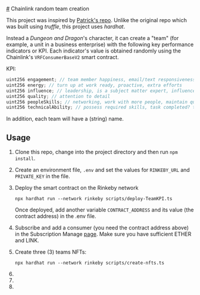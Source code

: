 [#](#) Chainlink random team creation

This project was inspired by [Patrick's repo](https://github.com/PatrickAlphaC/dungeons-and-dragons-nft).
Unlike the original repo which was built using _truffle_, this project uses _hardhat_.

Instead a _Dungeon and Dragon_'s character, it can create a "team" (for example, a unit in a business enterprise) with the following key performance indicators or KPI. Each indicator's value is obtained randomly using the Chainlink's `VRFConsumerBaseV2` smart contract.

KPI:

```js
uint256 engagement; // team member happiness, email/text responsiveness, external interaction
uint256 energy; // turn up at work ready, proactive, extra efforts
uint256 influence; // leadership, is a subject matter expert, influence peers, respectful
uint256 quality; // attention to detail
uint256 peopleSkills; // networking, work with more people, maintain quality deliverables
uint256 technicalAbility; // possess required skills, task completed? task complexity?
```

In addition, each team will have a (string) name.

## Usage

1. Clone this repo, change into the project directory and then run `npm install`.
2. Create an environment file, `.env` and set the values for `RINKEBY_URL` and `PRIVATE_KEY` in the file.
3. Deploy the smart contract on the Rinkeby network

   `npx hardhat run --network rinkeby scripts/deploy-TeamKPI.ts`

   Once deployed, add another variable `CONTRACT_ADDRESS` and its value (the contract address) in the .env file.

4. Subscribe and add a consumer (you need the contract address above) in the Subscription Manage [page](https://vrf.chain.link/). Make sure you have sufficient ETHER and LINK.
5. Create three (3) teams NFTs:

   `npx hardhat run --network rinkeby scripts/create-nfts.ts`

6.
7.
8.
